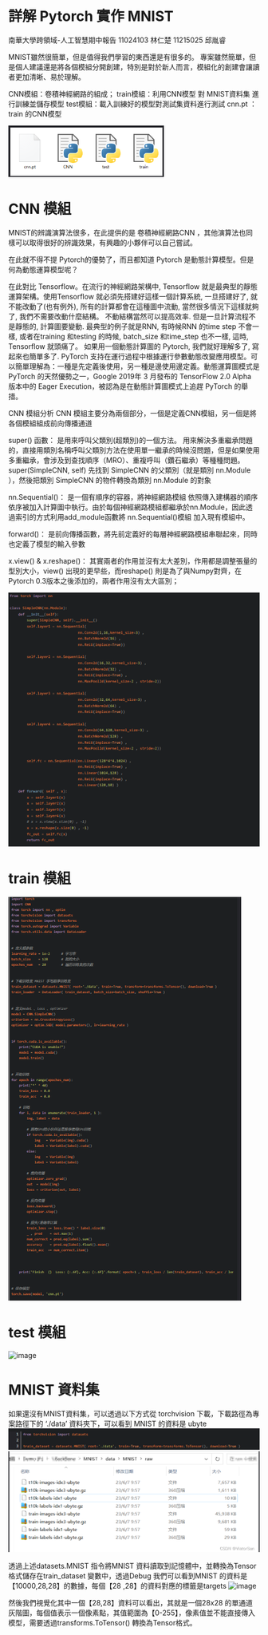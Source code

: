 # 詳解 Pytorch 實作 MNIST
南華大學跨領域-人工智慧期中報告
11024103 林仁楚 11215025 邱胤睿

MNIST雖然很簡單，但是值得我們學習的東西還是有很多的。
專案雖然簡單，但是個人建議還是將各個模組分開創建，特別是對於新人而言，模組化的創建會讓讀者更加清晰、易於理解。

CNN模組：卷積神經網路的組成；
train模組：利用CNN模型 對 MNIST資料集 進行訓練並儲存模型
test模組：載入訓練好的模型對測試集資料進行測試
cnn.pt ： train 的CNN模型

![image](https://github.com/zipo0505/MINIST/blob/main/%E8%9E%A2%E5%B9%95%E6%93%B7%E5%8F%96%E7%95%AB%E9%9D%A2%202024-11-03%20150849.png?raw=true)
# CNN 模組
MNIST的辨識演算法很多，在此提供的是 卷積神經網路CNN ，其他演算法也同樣可以取得很好的辨識效果，有興趣的小夥伴可以自己嘗試。

在此就不得不提 Pytorch的優勢了，而且都知道 Pytorch 是動態計算模型。但是何為動態運算模型呢？

在此對比 Tensorflow。在流行的神經網路架構中, Tensorflow 就是最典型的靜態運算架構。使用Tensorflow 就必須先搭建好這樣一個計算系統, 一旦搭建好了, 就不能改動了(也有例外), 所有的計算都會在這種圖中流動, 當然很多情況下這樣就夠了, 我們不需要改動什麼結構。
不動結構當然可以提高效率. 但是一旦計算流程不是靜態的, 計算圖要變動. 最典型的例子就是RNN, 有時候RNN 的time step 不會一樣, 或者在training 和testing 的時候, batch_size 和time_step 也不一樣, 這時, Tensorflow 就頭痛了。
如果用一個動態計算圖的 Pytorch, 我們就好理解多了, 寫起來也簡單多了. PyTorch 支持在運行過程中根據運行參數動態改變應用模型。可以簡單理解為：一種是先定義後使用，另一種是邊使用邊定義。動態運算圖模式是 PyTorch 的天然優勢之一，Google 2019年 3 月發布的 TensorFlow 2.0 Alpha 版本中的 Eager Execution，被認為是在動態計算圖模式上追趕 PyTorch 的舉措。

CNN 模組分析
CNN 模組主要分為兩個部分，一個是定義CNN模組，另一個是將各個模組組成前向傳播通道

super() 函數： 是用來呼叫父類別(超類別)的一個方法。
用來解決多重繼承問題的，直接用類別名稱呼叫父類別方法在使用單一繼承的時候沒問題，但是如果使用多重繼承，會涉及到查找順序（MRO）、重複呼叫（鑽石繼承）等種種問題。
super(SimpleCNN, self) 先找到 SimpleCNN 的父類別（就是類別 nn.Module ），然後把類別 SimpleCNN 的物件轉換為類別 nn.Module 的對象

nn.Sequential()： 是一個有順序的容器，將神經網路模組 依照傳入建構器的順序依序被加入計算圖中執行。由於每個神經網路模組都繼承於nn.Module，因此透過索引的方式利用add_module函數將 nn.Sequential()模組 加入現有模組中。

forward()： 是前向傳播函數，將先前定義好的每層神經網路模組串聯起來，同時也定義了模型的輸入參數

x.view() & x.reshape()： 其實兩者的作用並沒有太大差別，作用都是調整張量的型別大小，view() 出現的更早些，而reshape() 則是為了與Numpy對齊，在Pytorch 0.3版本之後添加的，兩者作用沒有太大區別；

![image](https://github.com/zipo0505/MINIST/blob/main/%E8%9E%A2%E5%B9%95%E6%93%B7%E5%8F%96%E7%95%AB%E9%9D%A2%202024-11-03%20150454.png?raw=true)
# train 模組
![image](https://github.com/zipo0505/MINIST/blob/main/%E8%9E%A2%E5%B9%95%E6%93%B7%E5%8F%96%E7%95%AB%E9%9D%A2%202024-11-03%20145607.png?raw=true)
# test 模組
![image](https://github.com/user-attachments/assets/cc17038c-c9d8-4b8c-971d-c34dd8e33832)

# MNIST 資料集
如果還沒有MNIST資料集，可以透過以下方式從 torchvision 下載，下載路徑為專案路徑下的 ‘./data’ 資料夾下，可以看到 MNIST 的資料是 ubyte
![image](https://github.com/zipo0505/MINIST/blob/main/%E8%9E%A2%E5%B9%95%E6%93%B7%E5%8F%96%E7%95%AB%E9%9D%A2%202024-11-03%20150435.png?raw=true)
![image](https://github.com/zipo0505/MINIST/blob/main/%E8%9E%A2%E5%B9%95%E6%93%B7%E5%8F%96%E7%95%AB%E9%9D%A2%202024-11-03%20150418.png?raw=true)

透過上述datasets.MNIST 指令將MNIST 資料讀取到記憶體中，並轉換為Tensor 格式儲存在train_dataset 變數中，透過Debug 我們可以看到MNIST 的資料是【10000,28,28】的數據，每個【28 ,28】的資料對應的標籤是targets
![image](https://github.com/user-attachments/assets/6cebf45d-797a-4686-9d8e-ff8deb8484cf)

然後我們視覺化其中一個【28,28】資料可以看出，其就是一個28x28 的單通道灰階圖，每個值表示一個像素點，其值範圍為【0-255】，像素值並不能直接傳入模型，需要透過transforms.ToTensor() 轉換為Tensor格式。
